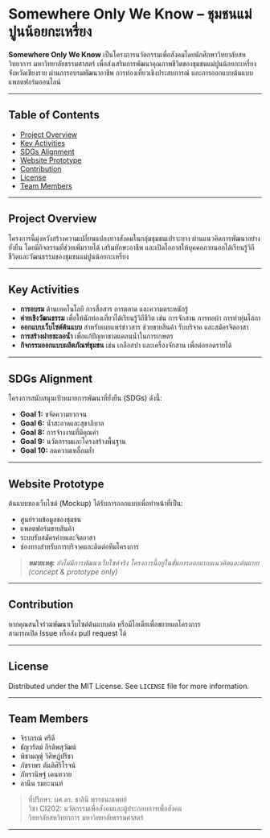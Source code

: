# Somewhere Only We Know – ชุมชนแม่ปูนน้อยกะเหรี่ยง

**Somewhere Only We Know** เป็นโครงการนวัตกรรมเพื่อสังคมโดยนักศึกษาวิทยาลัยสหวิทยาการ มหาวิทยาลัยธรรมศาสตร์ เพื่อส่งเสริมการพัฒนาคุณภาพชีวิตของชุมชนแม่ปูนน้อยกะเหรี่ยง จังหวัดเชียงราย ผ่านการอบรมพัฒนาอาชีพ การท่องเที่ยวเชิงประสบการณ์ และการออกแบบต้นแบบแพลตฟอร์มออนไลน์

---

## Table of Contents

- [Project Overview](#project-overview)
- [Key Activities](#key-activities)
- [SDGs Alignment](#sdgs-alignment)
- [Website Prototype](#website-prototype)
- [Contribution](#contribution)
- [License](#license)
- [Team Members](#team-members)

---

## Project Overview

โครงการนี้มุ่งหวังสร้างความเปลี่ยนแปลงทางสังคมในกลุ่มชุมชนเปราะบาง ผ่านแนวคิดการพัฒนาอย่างยั่งยืน โดยมีกิจกรรมที่ช่วยเพิ่มรายได้ เสริมทักษะอาชีพ และเปิดโอกาสให้บุคคลภายนอกได้เรียนรู้วิถีชีวิตและวัฒนธรรมของชุมชนแม่ปูนน้อยกะเหรี่ยง

---

## Key Activities

- **การอบรม** ด้านเทคโนโลยี การสื่อสาร การตลาด และความตระหนักรู้
- **ค่ายเชิงวัฒนธรรม** เพื่อให้นักท่องเที่ยวได้เรียนรู้วิถีชีวิต เช่น การจักสาน การทอผ้า การทำหุ่นไล่กา
- **ออกแบบเว็บไซต์ต้นแบบ** สำหรับเผยแพร่ข่าวสาร ช่วยขายสินค้า รับบริจาค และสมัครจิตอาสา
- **การสร้างฝายชะลอน้ำ** เพื่อแก้ปัญหาขาดแคลนน้ำในการเกษตร
- **กิจกรรมออกแบบผลิตภัณฑ์ชุมชน** เช่น เกลือสปา และเครื่องจักสาน เพื่อต่อยอดรายได้

---

## SDGs Alignment

โครงการสนับสนุนเป้าหมายการพัฒนาที่ยั่งยืน (SDGs) ดังนี้:

- **Goal 1:** ขจัดความยากจน
- **Goal 6:** น้ำสะอาดและสุขาภิบาล
- **Goal 8:** การจ้างงานที่มีคุณค่า
- **Goal 9:** นวัตกรรมและโครงสร้างพื้นฐาน
- **Goal 10:** ลดความเหลื่อมล้ำ

---

## Website Prototype

ต้นแบบของเว็บไซต์ (Mockup) ได้รับการออกแบบเพื่อทำหน้าที่เป็น:

- ศูนย์รวมข้อมูลของชุมชน
- แพลตฟอร์มขายสินค้า
- ระบบรับสมัครค่ายและจิตอาสา
- ช่องทางสำหรับการบริจาคและติดต่อทีมโครงการ

> ***หมายเหตุ:** ยังไม่มีการพัฒนาเว็บไซต์จริง โครงการนี้อยู่ในขั้นการออกแบบแนวคิดและต้นแบบ (concept & prototype only)*

---

## Contribution

หากคุณสนใจร่วมพัฒนาเว็บไซต์ต้นแบบต่อ หรือมีไอเดียเพื่อขยายผลโครงการ  
สามารถเปิด Issue หรือส่ง pull request ได้

---

## License

Distributed under the MIT License. See `LICENSE` file for more information.

---

## Team Members

- จิราภรณ์ ศรีดี  
- ธัญวรัตม์ กีรติพสุวัฒน์  
- พิชามญชุ์ วิศิษฏ์ปรีชา  
- ภัชราพร ตันติศิริโรจน์  
- ภัทรานิษฐ์ เคนทวาย  
- ลานีน รมยะนนท์  
> ที่ปรึกษา: ผศ.ดร. ชาลินี พรรธนะแพทย์  
> วิชา CI202: นวัตกรรมเพื่อสังคมและผู้ประกอบการเพื่อสังคม  
> วิทยาลัยสหวิทยาการ มหาวิทยาลัยธรรมศาสตร์

---
